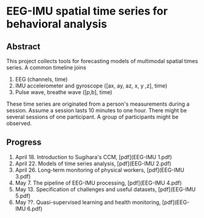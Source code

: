 # EEG-IMU spatial time series for behavioral analysis 
## Abstract 
This project collects tools for forecasting models of multimodal spatial times series. A common timeline joins 
1. EEG (channels, time)
2. IMU accelerometer and gyroscope ([ax, ay, az, x, y ,z], time)
3. Pulse wave, breathe wave ([p,b], time)
   
These time series are originated from a person's measurements during a session. Assume a session lasts 10 minutes to one hour. There might be several sessions of one participant. A group of participants might be observed.
## Progress
1. April 18. Introduction to Sugihara's CCM, [pdf](EEG-IMU 1.pdf)
2. April 22. Models of time series analysis, [pdf](EEG-IMU 2.pdf)
3. April 26. Long-term monitoring of physical workers, [pdf](EEG-IMU 3.pdf)
4. May 7. The pipeline of EEG-IMU processing, [pdf](EEG-IMU 4.pdf)
5. May 13. Specification of challenges and useful datasets, [pdf](EEG-IMU 5.pdf)
6. May ??. Quasi-supervised learning and health monitoring, [pdf](EEG-IMU 6.pdf)
   

